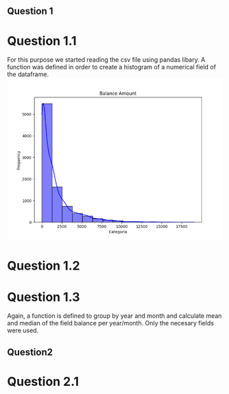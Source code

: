 ## Question 1
# Question 1.1
For this purpose we started reading the csv file using pandas libary. A function was defined in order to create a histogram of a numerical field of the dataframe.
![Balance Histogram](figures/balance_hist.png)
# Question 1.2
# Question 1.3
Again, a function is defined to group by year and month and calculate mean and median of the field balance per year/month. Only the necesary fields were used.

## Question2
# Question 2.1
